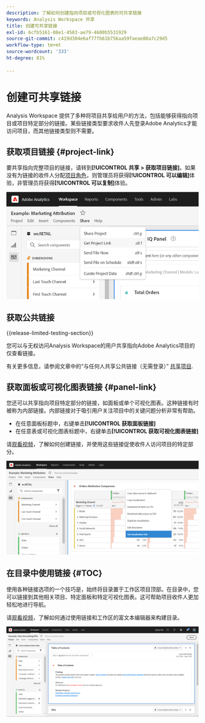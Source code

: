 ```yaml
---
description: 了解如何创建指向项目或可视化图表的可共享链接
keywords: Analysis Workspace 共享
title: 创建可共享链接
exl-id: 6cfb5161-08e1-4583-ae79-4600b5531929
source-git-commit: c419d304e6af77fb61b756aa59faeae88a7c29d5
workflow-type: tm+mt
source-wordcount: '333'
ht-degree: 81%

---
```


# 创建可共享链接

Analysis Workspace 提供了多种将项目共享给用户的方法，包括能够获得指向项目或项目特定部分的链接。某些链接类型要求收件人先登录Adobe Analytics才能访问项目，而其他链接类型则不需要。

## 获取项目链接 {#project-link}

要共享指向完整项目的链接，请转到&#x200B;**[!UICONTROL 共享 > 获取项目链接]**。如果没有为链接的收件人分配[项目角色](https://experienceleague.adobe.com/docs/analytics/analyze/analysis-workspace/curate-share/share-projects.html?lang=zh-Hans)，则管理员将获得&#x200B;**[!UICONTROL 可以编辑]**&#x200B;体验，非管理员将获得&#x200B;**[!UICONTROL 可以复制]**&#x200B;体验。

![](assets/get-project-link.png)

## 获取公共链接

{{release-limited-testing-section}}

您可以与无权访问Analysis Workspace的用户共享指向Adobe Analytics项目的仅查看链接。

有关更多信息，请参阅文章中的“与任何人共享公共链接（无需登录）” [共享项目](/help/analysis-workspace/curate-share/share-projects.md).

## 获取面板或可视化图表链接 {#panel-link}

您还可以共享指向项目特定部分的链接，如面板或单个可视化图表。这种链接有时被称为内部链接。内部链接对于吸引用户关注项目中的关键问题分析非常有帮助。

* 在任意面板标题中，右键单击&#x200B;**[!UICONTROL 获取面板链接]**
* 在任意表或可视化图表标题中，右键单击&#x200B;**[!UICONTROL 获取可视化图表链接]**

请[观看视频](https://experienceleague.adobe.com/docs/analytics-learn/tutorials/analysis-workspace/visualizations/intra-linking-in-analysis-workspace.html?lang=zh-Hans)，了解如何创建链接，并使用这些链接促使收件人访问项目的特定部分。

![](assets/get-viz-link.png)

## 在目录中使用链接 {#TOC}

使用各种链接选项的一个技巧是，始终将目录置于工作区项目顶部。在目录中，您可以链接到其他相关项目、特定面板和特定可视化图表。这可帮助项目收件人更加轻松地进行导航。

请[观看视频](https://experienceleague.adobe.com/docs/analytics-learn/tutorials/analysis-workspace/navigating-workspace-projects/create-a-toc-in-analysis-workspace.html?lang=zh-Hans)，了解如何通过使用链接和工作区的富文本编辑器来构建目录。

![](assets/toc.png)
